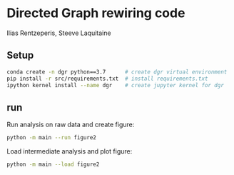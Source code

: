 # Directed Graph rewiring code

Ilias Rentzeperis, Steeve Laquitaine


## Setup

```bash
conda create -n dgr python==3.7      # create dgr virtual environment  
pip install -r src/requirements.txt  # install requirements.txt 
ipython kernel install --name dgr    # create jupyter kernel for dgr
```

## run 

Run analysis on raw data and create figure: 

```bash
python -m main --run figure2
```

Load intermediate analysis and plot figure:

```bash
python -m main --load figure2
```
